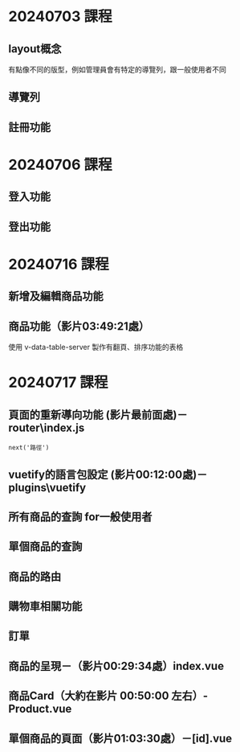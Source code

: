# 20240703 課程
## layout概念
有點像不同的版型，例如管理員會有特定的導覽列，跟一般使用者不同
## 導覽列
## 註冊功能

# 20240706 課程
## 登入功能
## 登出功能

# 20240716 課程
## 新增及編輯商品功能
## 商品功能（影片03:49:21處）
使用 v-data-table-server 製作有翻頁、排序功能的表格

# 20240717 課程
## 頁面的重新導向功能 (影片最前面處)－router\index.js
```next('路徑')```
## vuetify的語言包設定 (影片00:12:00處)－plugins\vuetify
## 所有商品的查詢 for一般使用者
## 單個商品的查詢
## 商品的路由
## 購物車相關功能
## 訂單

## 商品的呈現－（影片00:29:34處）index.vue 
## 商品Card（大約在影片 00:50:00 左右）- Product.vue
## 單個商品的頁面（影片01:03:30處）－[id].vue

